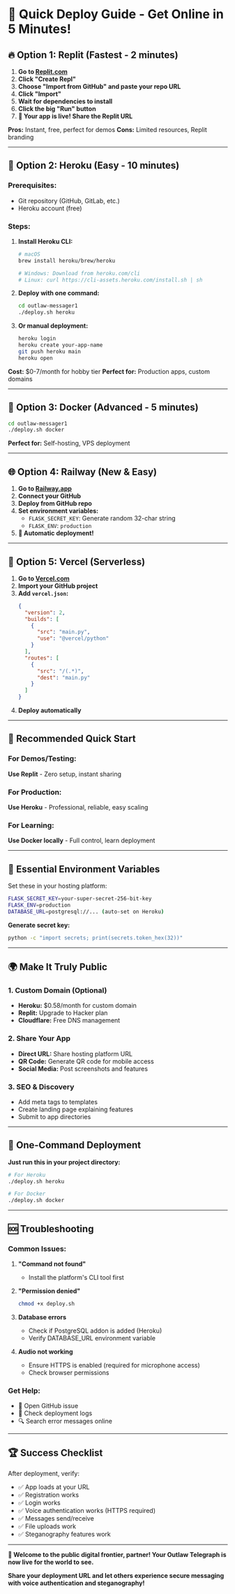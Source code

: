 # 🚀 Quick Deploy Guide - Get Online in 5 Minutes!

## 🔥 Option 1: Replit (Fastest - 2 minutes)

1. **Go to [Replit.com](https://replit.com)**
2. **Click "Create Repl"**
3. **Choose "Import from GitHub" and paste your repo URL**
4. **Click "Import"**
5. **Wait for dependencies to install**
6. **Click the big "Run" button**
7. **🎉 Your app is live! Share the Replit URL**

**Pros:** Instant, free, perfect for demos
**Cons:** Limited resources, Replit branding

---

## 🌊 Option 2: Heroku (Easy - 10 minutes)

### Prerequisites:
- Git repository (GitHub, GitLab, etc.)
- Heroku account (free)

### Steps:

1. **Install Heroku CLI:**
   ```bash
   # macOS
   brew install heroku/brew/heroku
   
   # Windows: Download from heroku.com/cli
   # Linux: curl https://cli-assets.heroku.com/install.sh | sh
   ```

2. **Deploy with one command:**
   ```bash
   cd outlaw-messager1
   ./deploy.sh heroku
   ```

3. **Or manual deployment:**
   ```bash
   heroku login
   heroku create your-app-name
   git push heroku main
   heroku open
   ```

**Cost:** $0-7/month for hobby tier
**Perfect for:** Production apps, custom domains

---

## 🐳 Option 3: Docker (Advanced - 5 minutes)

```bash
cd outlaw-messager1
./deploy.sh docker
```

**Perfect for:** Self-hosting, VPS deployment

---

## 🌐 Option 4: Railway (New & Easy)

1. **Go to [Railway.app](https://railway.app)**
2. **Connect your GitHub**
3. **Deploy from GitHub repo**
4. **Set environment variables:**
   - `FLASK_SECRET_KEY`: Generate random 32-char string
   - `FLASK_ENV`: `production`
5. **🚀 Automatic deployment!**

---

## 🔧 Option 5: Vercel (Serverless)

1. **Go to [Vercel.com](https://vercel.com)**
2. **Import your GitHub project**
3. **Add `vercel.json`:**
   ```json
   {
     "version": 2,
     "builds": [
       {
         "src": "main.py",
         "use": "@vercel/python"
       }
     ],
     "routes": [
       {
         "src": "/(.*)",
         "dest": "main.py"
       }
     ]
   }
   ```
4. **Deploy automatically**

---

## 🎯 Recommended Quick Start

### For Demos/Testing:
**Use Replit** - Zero setup, instant sharing

### For Production:
**Use Heroku** - Professional, reliable, easy scaling

### For Learning:
**Use Docker locally** - Full control, learn deployment

---

## 🔐 Essential Environment Variables

Set these in your hosting platform:

```bash
FLASK_SECRET_KEY=your-super-secret-256-bit-key
FLASK_ENV=production
DATABASE_URL=postgresql://... (auto-set on Heroku)
```

**Generate secret key:**
```bash
python -c "import secrets; print(secrets.token_hex(32))"
```

---

## 🌍 Make It Truly Public

### 1. Custom Domain (Optional)
- **Heroku:** $0.58/month for custom domain
- **Replit:** Upgrade to Hacker plan
- **Cloudflare:** Free DNS management

### 2. Share Your App
- **Direct URL:** Share hosting platform URL
- **QR Code:** Generate QR code for mobile access
- **Social Media:** Post screenshots and features

### 3. SEO & Discovery
- Add meta tags to templates
- Create landing page explaining features
- Submit to app directories

---

## 🎉 One-Command Deployment

**Just run this in your project directory:**

```bash
# For Heroku
./deploy.sh heroku

# For Docker
./deploy.sh docker
```

---

## 🆘 Troubleshooting

### Common Issues:

1. **"Command not found"**
   - Install the platform's CLI tool first

2. **"Permission denied"**
   ```bash
   chmod +x deploy.sh
   ```

3. **Database errors**
   - Check if PostgreSQL addon is added (Heroku)
   - Verify DATABASE_URL environment variable

4. **Audio not working**
   - Ensure HTTPS is enabled (required for microphone access)
   - Check browser permissions

### Get Help:
- 📧 Open GitHub issue
- 💬 Check deployment logs
- 🔍 Search error messages online

---

## 🏆 Success Checklist

After deployment, verify:

- ✅ App loads at your URL
- ✅ Registration works
- ✅ Login works
- ✅ Voice authentication works (HTTPS required)
- ✅ Messages send/receive
- ✅ File uploads work
- ✅ Steganography features work

---

**🤠 Welcome to the public digital frontier, partner! Your Outlaw Telegraph is now live for the world to see.**

**Share your deployment URL and let others experience secure messaging with voice authentication and steganography!**